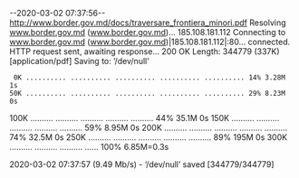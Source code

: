 --2020-03-02 07:37:56--  http://www.border.gov.md/docs/traversare_frontiera_minori.pdf
Resolving www.border.gov.md (www.border.gov.md)... 185.108.181.112
Connecting to www.border.gov.md (www.border.gov.md)|185.108.181.112|:80... connected.
HTTP request sent, awaiting response... 200 OK
Length: 344779 (337K) [application/pdf]
Saving to: ‘/dev/null’

     0K .......... .......... .......... .......... .......... 14% 3.28M 1s
    50K .......... .......... .......... .......... .......... 29% 8.23M 0s
   100K .......... .......... .......... .......... .......... 44% 35.1M 0s
   150K .......... .......... .......... .......... .......... 59% 8.95M 0s
   200K .......... .......... .......... .......... .......... 74% 32.5M 0s
   250K .......... .......... .......... .......... .......... 89%  195M 0s
   300K .......... .......... .......... ......               100% 6.85M=0.3s

2020-03-02 07:37:57 (9.49 Mb/s) - ‘/dev/null’ saved [344779/344779]

